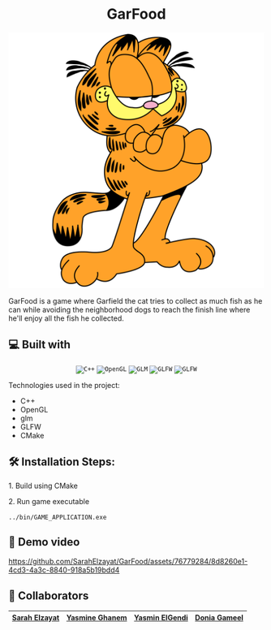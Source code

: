<h1 align="center" id="title">GarFood</h1>

![1684862856024](image/readme/1684862856024.png)

<p id="description">GarFood is a game where Garfield the cat tries to collect as much fish as he can while avoiding the neighborhood dogs to reach the finish line where he'll enjoy all the fish he collected.</p>

<h2>💻 Built with</h2>

<div align="center">
	<code><img height="50" src="https://upload.wikimedia.org/wikipedia/commons/thumb/1/18/ISO_C%2B%2B_Logo.svg/1822px-ISO_C%2B%2B_Logo.svg.png" alt="C++" title="C++"/></code>
	<code><img height="50" src="https://upload.wikimedia.org/wikipedia/commons/thumb/e/e9/Opengl-logo.svg/2560px-Opengl-logo.svg.png" alt="OpenGL" title="OpenGL"/></code>
	<code><img height="50" src="https://upload.wikimedia.org/wikipedia/commons/5/5b/GLM_logo.png" alt="GLM" title="GLM"/></code>
	<code><img height="50" src="https://www.saashub.com/images/app/service_logos/38/b48cc85cebb2/large.png?1553244024" alt="GLFW" title="GLFW"/></code>
<code><img height="50" src="https://upload.wikimedia.org/wikipedia/commons/9/96/CMake-logo-triangle-high-res.png" alt="GLFW" title="GLFW"/></code></div>

Technologies used in the project:

* C++
* OpenGL
* glm
* GLFW
* CMake

<h2>🛠️ Installation Steps:</h2>

<p>1. Build using CMake</p>

<p>2. Run game executable</p>

```
../bin/GAME_APPLICATION.exe
```

<h2> 🎥 Demo video </h2>



https://github.com/SarahElzayat/GarFood/assets/76779284/8d8260e1-4cd3-4a3c-8840-918a5b19bdd4



<h2> 👥 Collaborators </h2>

| [Sarah Elzayat](https://github.com/SarahElzayat) | **[Yasmine Ghanem](https://github.com/yasmineghanem)** | **[Yasmin ElGendi](https://github.com/YasminElgendi)** | **[Donia Gameel](https://github.com/DoniaGameel)** |
| --------------------------------------------- | --------------------------------------------------------- | --------------------------------------------------------- | ----------------------------------------------------- |
